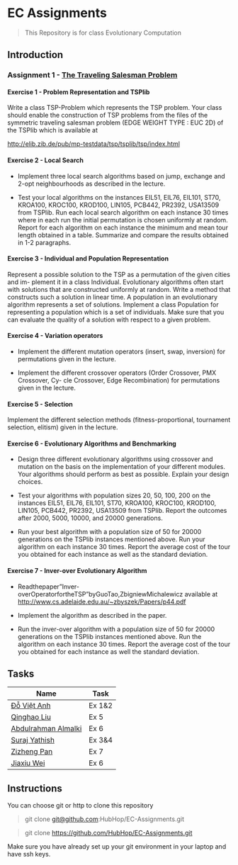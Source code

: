 # EC Assignments

> This Repository is for class Evolutionary Computation

## Introduction

### Assignment 1 - [The Traveling Salesman Problem](https://en.wikipedia.org/wiki/Travelling_salesman_problem)

#### Exercise 1 - Problem Representation and TSPlib 

Write a class TSP-Problem which represents the TSP problem. Your class should enable the construction of TSP problems from the files of the symmetric traveling salesman problem (EDGE WEIGHT TYPE : EUC 2D) of the TSPlib which is available at 

http://elib.zib.de/pub/mp-testdata/tsp/tsplib/tsp/index.html

#### Exercise 2 - Local Search 

- Implement three local search algorithms based on jump, exchange and 2-opt neighbourhoods as described in the lecture. 

- Test your local algorithms on the instances EIL51, EIL76, EIL101, ST70, KROA100, KROC100, KROD100, LIN105, PCB442, PR2392, USA13509 from TSPlib. Run each local search algorithm on each instance 30 times where in each run the initial permutation is chosen uniformly at random. Report for each algorithm on each instance the minimum and mean tour length obtained in a table. Summarize and compare the results obtained in 1-2 paragraphs. 

#### Exercise 3 - Individual and Population Representation 

Represent a possible solution to the TSP as a permutation of the given cities and im- plement it in a class Individual. Evolutionary algorithms often start with solutions that are constructed uniformly at random. Write a method that constructs such a solution in linear time. A population in an evolutionary algorithm represents a set of solutions. Implement a class Population for representing a population which is a set of individuals. Make sure that you can evaluate the quality of a solution with respect to a given problem. 

#### Exercise 4 - Variation operators

- Implement the different mutation operators (insert, swap, inversion) for permutations given in the lecture. 

- Implement the different crossover operators (Order Crossover, PMX Crossover, Cy- cle Crossover, Edge Recombination) for permutations given in the lecture. 

#### Exercise 5 - Selection

Implement the different selection methods (fitness-proportional, tournament selection, elitism) given in the lecture. 

#### Exercise 6 - Evolutionary Algorithms and Benchmarking

- Design three different evolutionary algorithms using crossover and mutation on the basis on the implementation of your different modules. Your algorithms should perform as best as possible. Explain your design choices. 

- Test your algorithms with population sizes 20, 50, 100, 200 on the instances EIL51, EIL76, EIL101, ST70, KROA100, KROC100, KROD100, LIN105, PCB442, PR2392, USA13509 from TSPlib. Report the outcomes after 2000, 5000, 10000, and 20000 generations. 
- Run your best algorithm with a population size of 50 for 20000 generations on the TSPlib instances mentioned above. Run your algorithm on each instance 30 times. Report the average cost of the tour you obtained for each instance as well as the standard deviation. 

#### Exercise 7 - Inver-over Evolutionary Algorithm 

- Readthepaper”Inver-overOperatorfortheTSP”byGuoTao,ZbigniewMichalewicz available at 
  http://www.cs.adelaide.edu.au/~zbyszek/Papers/p44.pdf

- Implement the algorithm as described in the paper. 
- Run the inver-over algorithm with a population size of 50 for 20000 generations on the TSPlib instances mentioned above. Run the algorithm on each instance 30 times. Report the average cost of the tour you obtained for each instance as well the standard deviation. 

## Tasks

| Name                                                         | Task   |
| ------------------------------------------------------------ | ------ |
| [Đỗ Việt Anh](https://www.facebook.com/fa.n.ciendum)         | Ex 1&2 |
| [Qinghao Liu](https://www.facebook.com/qinghao.liu.5)        | Ex 5   |
| [Abdulrahman Almalki](https://www.facebook.com/abdulrahman.almalki.31) | Ex 6   |
| [Suraj Yathish](https://www.facebook.com/surajyathish19)     | Ex 3&4 |
| [Zizheng Pan](https://www.facebook.com/profile.php?id=100019479787936) | Ex 7   |
| [Jiaxiu Wei](https://www.facebook.com/jiaxiu.wei.927)        | Ex 6   |

## Instructions

You can choose git or http to clone this repository

> git clone git@github.com:HubHop/EC-Assignments.git

> git clone https://github.com/HubHop/EC-Assignments.git

Make sure you have already set up your git environment in your laptop and have ssh keys.
